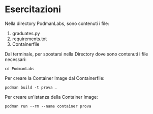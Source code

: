 # Esercitazioni
Nella directory PodmanLabs, sono contenuti i file:

1. graduates.py
2. requirements.txt
3. Containerfile

Dal terminale, per spostarsi nella Directory dove sono contenuti i file necessari:

```
cd PodmanLabs

```

Per creare la Container Image dal Containerfile:

```
podman build -t prova .

```

Per creare un'istanza della Container Image:

```
podman run --rm --name container prova

```
